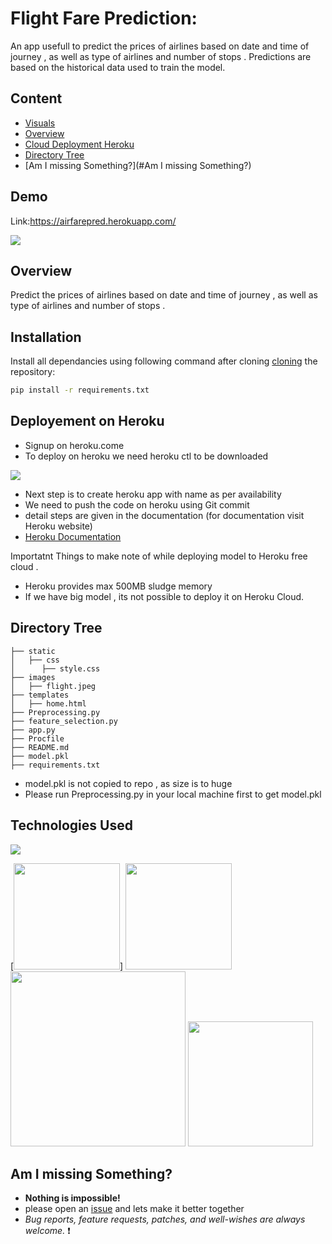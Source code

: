 # Flight Fare Prediction: 

An app usefull to predict the prices of airlines based on date and time of journey , as well as type of airlines and number of stops . 
Predictions are based on the historical data used to train the model. 

## Content
  * [Visuals](#Visuals)
  * [Overview](#Overview)
  * [Cloud Deployment Heroku ](#Cloud_Deployment_Heroku)
  * [Directory Tree](#directory-tree)
  * [Am I missing Something?](#Am I missing Something?)


## Demo
Link:https://airfarepred.herokuapp.com/

[![](https://i.imgur.com/tDGWSWC.png)](https://heroku.com)


## Overview
Predict the prices of airlines based on date and time of journey , as well as type of airlines and number of stops .


## Installation
Install all dependancies using following command after cloning [cloning](https://www.howtogeek.com/451360/how-to-clone-a-github-repository/) the repository:
```bash
pip install -r requirements.txt
```

## Deployement on Heroku
- Signup on heroku.come 
- To deploy on heroku we need heroku ctl to be downloaded 

[![](https://i.imgur.com/dKmlpqX.png)](https://heroku.com)

- Next step is to create heroku app with name as per availability 
- We need to push the code on heroku using Git commit 
- detail steps are given in the documentation (for documentation visit Heroku website) 
- [Heroku Documentation](https://devcenter.heroku.com/articles/getting-started-with-python)

Importatnt Things to make note of while deploying model to Heroku free cloud . 
- Heroku provides max 500MB sludge memory 
- If we have big model , its not possible to deploy it on Heroku Cloud. 


## Directory Tree 
```
├── static 
│   ├── css
│      ├── style.css
├── images 
│   ├── flight.jpeg
├── templates
│   ├── home.html
├── Preprocessing.py
├── feature_selection.py
├── app.py
├── Procfile
├── README.md
├── model.pkl
├── requirements.txt
```

- model.pkl is not copied to repo , as size is to huge 
- Please run Preprocessing.py in your local machine first to get model.pkl 

## Technologies Used

![](https://forthebadge.com/images/badges/made-with-python.svg)

[<img target="_blank" src="https://i.imgur.com/Vgxcuk1.png" width=170>]
[<img target="_blank" src="https://flask.palletsprojects.com/en/1.1.x/_images/flask-logo.png" width=170>](https://flask.palletsprojects.com/en/1.1.x/) [<img target="_blank" src="https://number1.co.za/wp-content/uploads/2017/10/gunicorn_logo-300x85.png" width=280>](https://gunicorn.org) [<img target="_blank" src="https://scikit-learn.org/stable/_static/scikit-learn-logo-small.png" width=200>](https://scikit-learn.org/stable/) 


## Am I missing Something?

- **Nothing is impossible!**
- please open an [issue](https://github.com/kudeore/Flight_price_pred_AWS_APP/issues) and lets make it better together 
- *Bug reports, feature requests, patches, and well-wishes are always welcome.* :heavy_exclamation_mark:



